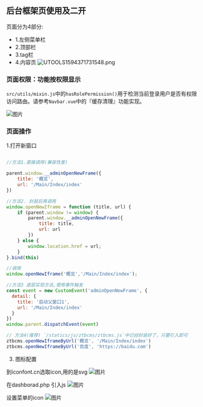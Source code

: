 ## 后台框架页使用及二开

页面分为4部分: 
- 1.左侧菜单栏
- 2.顶部栏
- 3.tag栏
- 4.内容页
![UTOOLS1594371731548.png](https://user-gold-cdn.xitu.io/2020/7/10/17337f5f26051d82?w=1918&h=927&f=png&s=151352)

### 页面权限：功能按权限显示

`src/utils/mixin.js`中的`hasRolePermission()`用于检测当前登录用户是否有权限访问路由。请参考`Navbar.vue`中的『缓存清理』功能实现。

![图片](https://dn-coding-net-production-pp.codehub.cn/988b5094-4b3b-4869-9d29-c7635bcd5386.png)


### 页面操作

1.打开新窗口
```js

//方法1.直接调用(兼容性差)

parent.window.__adminOpenNewFrame({
    title: '概览',
    url: '/Main/Index/index'
})

//方法2. 封装后再调用
window.openNewIframe = function (title, url) {
    if (parent.window != window) {
        parent.window.__adminOpenNewFrame({
            title: title,
            url: url
        })
    } else {
        window.location.href = url;
    }
}.bind(this)

//调用
window.openNewIframe('概览','/Main/Index/index');

//方法3 底层实现方法,使用事件触发
const event = new CustomEvent('adminOpenNewFrame', {
  detail: {
    title: '启动父窗口1', 
    url: '/Main/Index/index'
  }
})
window.parent.dispatchEvent(event)

// 方法4(推荐) `/statics/js/ztbcms/ztbcms.js`中已经封装好了，只要引入即可
ztbcms.openNewIframeByUrl('概览', '/Main/Index/index')
ztbcms.openNewIframeByUrl('百度', 'https://baidu.com')
```

3. 图标配置

到iconfont.cn选取icon,用的是svg
![图片](https://dn-coding-net-production-pp.codehub.cn/c02721e8-2d56-4407-8e59-8101e6f3fe1b.png)

在dashborad.php 引入js
![图片](https://dn-coding-net-production-pp.codehub.cn/8b6dea28-655d-4dc0-9525-848ab9452635.png)

设置菜单的icon
![图片](https://dn-coding-net-production-pp.codehub.cn/f856614b-fcbe-40f6-9f47-b332c34852dd.png)